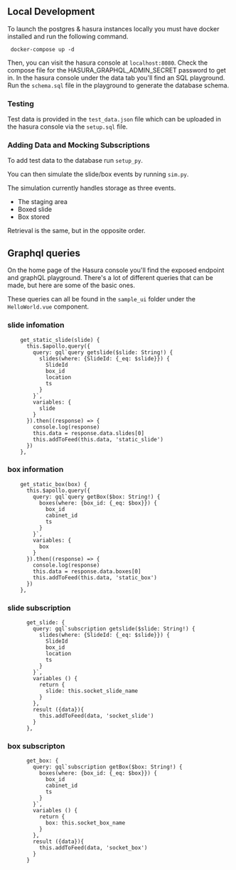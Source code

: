 ## Local Development

To launch the postgres & hasura instances locally you must have docker installed and run the following command.

`` docker-compose up -d``

Then, you can visit the hasura console at ``localhost:8080``. Check the compose file for the HASURA_GRAPHQL_ADMIN_SECRET password to get in. In the hasura console under the data tab you'll find an SQL playground. Run the ``schema.sql`` file in the playground to generate the database schema. 

### Testing
Test data is provided in the ``test_data.json`` file which can be uploaded in the hasura console via the ``setup.sql`` file.

### Adding Data and Mocking Subscriptions
To add test data to the database run ``setup_py``.

You can then simulate the slide/box events by running ``sim.py``.

The simulation currently handles storage as three events.
- The staging area
- Boxed slide
- Box stored

Retrieval is the same, but in the opposite order.

## Graphql queries
On the home page of the Hasura console you'll find the exposed endpoint and graphQL playground. There's a lot of different queries that can be made, but here are some of the basic ones.

These queries can all be found in the ``sample_ui`` folder under the ``HelloWorld.vue`` component.

### slide infomation
```
    get_static_slide(slide) {
      this.$apollo.query({
        query: gql`query getslide($slide: String!) {
          slides(where: {SlideId: {_eq: $slide}}) {
            SlideId
            box_id
            location
            ts
          }
        }`,
        variables: {
          slide
        }
      }).then((response) => {
        console.log(response)
        this.data = response.data.slides[0]
        this.addToFeed(this.data, 'static_slide')
      })
    },
```
### box information
```
    get_static_box(box) {
      this.$apollo.query({
        query: gql`query getBox($box: String!) {
          boxes(where: {box_id: {_eq: $box}}) {
            box_id
            cabinet_id
            ts
          }
        }`,
        variables: {
          box
        }
      }).then((response) => {
        console.log(response)
        this.data = response.data.boxes[0]
        this.addToFeed(this.data, 'static_box')
      })
    },
```

### slide subscription
```
      get_slide: {
        query: gql`subscription getslide($slide: String!) {
          slides(where: {SlideId: {_eq: $slide}}) {
            SlideId
            box_id
            location
            ts
          }
        }`,
        variables () {
          return {
            slide: this.socket_slide_name
          }
        },
        result ({data}){
          this.addToFeed(data, 'socket_slide')
        }
      },
```

### box subscripton
```
      get_box: {
        query: gql`subscription getBox($box: String!) {
          boxes(where: {box_id: {_eq: $box}}) {
            box_id
            cabinet_id
            ts
          }
        }`,
        variables () {
          return {
            box: this.socket_box_name
          }
        },
        result ({data}){
          this.addToFeed(data, 'socket_box')
        }
      }
```
